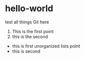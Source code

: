 # hello-world
test all things Git here
1. This is the first point
2. this is the second
- this is first unorganized lists point
- this is second
